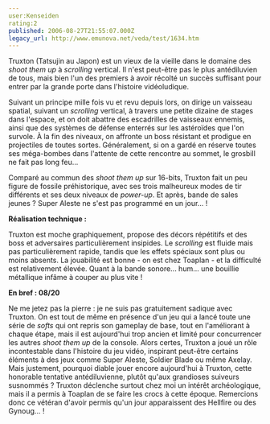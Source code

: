 ```yaml
---
user:Kenseiden
rating:2
published: 2006-08-27T21:55:07.000Z
legacy_url: http://www.emunova.net/veda/test/1634.htm
---
```

Truxton (Tatsujin au Japon) est un vieux de la vieille dans le domaine des _shoot them up_ à _scrolling_ vertical. Il n'est peut-être pas le plus antédiluvien de tous, mais bien l'un des premiers à avoir récolté un succès suffisant pour entrer par la grande porte dans l'histoire vidéoludique.  

  

Suivant un principe mille fois vu et revu depuis lors, on dirige un vaisseau spatial, suivant un _scrolling_ vertical, à travers une petite dizaine de stages dans l'espace, et on doit abattre des escadrilles de vaisseaux ennemis, ainsi que des systèmes de défense enterrés sur les astéroïdes que l'on survole. À la fin des niveaux, on affronte un boss résistant et prodigue en projectiles de toutes sortes. Généralement, si on a gardé en réserve toutes ses méga-bombes dans l'attente de cette rencontre au sommet, le grosbill ne fait pas long feu...  

  

Comparé au commun des _shoot them up_ sur 16-bits, Truxton fait un peu figure de fossile préhistorique, avec ses trois malheureux modes de tir différents et ses deux niveaux de _power-up_. Et après, bande de sales jeunes ? Super Aleste ne s'est pas programmé en un jour... !  

  

**Réalisation technique :**  

Truxton est moche graphiquement, propose des décors répétitifs et des boss et adversaires particulièrement insipides. Le _scrolling_ est fluide mais pas particulièrement rapide, tandis que les effets spéciaux sont plus ou moins absents. La jouabilité est bonne - on est chez Toaplan - et la difficulté est relativement élevée. Quant à la bande sonore... hum... une bouillie métallique infâme à couper au plus vite !  

  

**En bref : 08/20**  

Ne me jetez pas la pierre : je ne suis pas gratuitement sadique avec Truxton. On est tout de même en présence d'un jeu qui a lancé toute une série de _softs_ qui ont repris son gameplay de base, tout en l'améliorant à chaque étape, mais il est aujourd'hui trop ancien et limité pour concurrencer les autres _shoot them up_ de la console. Alors certes, Truxton a joué un rôle incontestable dans l'histoire du jeu vidéo, inspirant peut-être certains éléments à des jeux comme Super Aleste, Soldier Blade ou même Axelay. Mais justement, pourquoi diable jouer encore aujourd'hui à Truxton, cette honorable tentative antédiluvienne, plutôt qu'aux grandioses suiveurs susnommés ? Truxton déclenche surtout chez moi un intérêt archéologique, mais il a permis à Toaplan de se faire les crocs à cette époque. Remercions donc ce vétéran d'avoir permis qu'un jour apparaissent des Hellfire ou des Gynoug... !